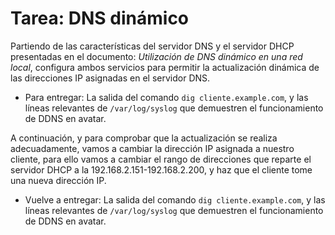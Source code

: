 # Tarea: DNS dinámico

Partiendo de las características del servidor DNS y el servidor DHCP presentadas en el documento: *Utilización de DNS dinámico en una red local*, configura ambos servicios para permitir la actualización dinámica de las direcciones IP asignadas en el servidor DNS.

* Para entregar: La salida del comando `dig cliente.example.com`, y las líneas relevantes de `/var/log/syslog` que demuestren el funcionamiento de DDNS en avatar.

A continuación, y para comprobar que la actualización se realiza adecuadamente, vamos a cambiar la dirección IP asignada a nuestro cliente, para ello vamos a cambiar el rango de direcciones que reparte el servidor DHCP a la 192.168.2.151-192.168.2.200, y haz que el cliente tome una nueva dirección IP.

* Vuelve a entregar: La salida del comando `dig cliente.example.com`, y las líneas relevantes de `/var/log/syslog` que demuestren el funcionamiento de DDNS en avatar.